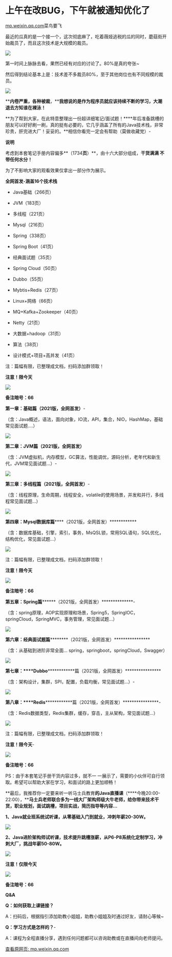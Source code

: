 # 上午在改BUG，下午就被通知优化了

[mp.weixin.qq.com](http://mp.weixin.qq.com/s?__biz=MzA3ODg3OTk4OA==&mid=2651130863&idx=1&sn=b217dc8f192cd80bcb4533b6748b37b2&chksm=844da674b33a2f6251c4cb69aa308cc4e2ae7d639498b84139bf2fd5b5561dd5fe5d35932b2d&mpshare=1&scene=1&srcid=&sharer_sharetime=1641276925412&sharer_shareid=b7c991d3cd23094f535ad602a652c37b#rd)菜鸟要飞

最近的瓜真的是一个接一个，这次彻底麻了，吃着薇娅逃税的瓜的同时，蘑菇街开始裁员了，而且这次技术是大规模的裁员。

![](https://cubox.pro/c/filters:no_upscale()?imageUrl=https%3A%2F%2Fmmbiz.qpic.cn%2Fmmbiz_png%2F9ibTZKZTHmqGuiaibTbcIOOHVzhdOkxicxiaDswlozEhJtMXxJREHdFGtrpBN1ic0HG1qOfYOlfhcXORAUtrMjRCialiaQ%2F640%3Fwx_fmt%3Dpng)

第一时间上脉脉去看，果然已经有对应的讨论了。80%是真的夸张~

然后得到结论基本上是：技术差不多裁员80%，至于其他岗位也有不同规模的裁员。

![](https://cubox.pro/c/filters:no_upscale()?imageUrl=https%3A%2F%2Fmmbiz.qpic.cn%2Fmmbiz_jpg%2FuChmeeX1FpzApcIX2ZnAAnu3BorSZIBYYOHlswvx5t3A0kSRicWPbC3ibjUogxkT69Gp11icKjs3x2qGU5oMVBlRg%2F640%3Fwx_fmt%3Djpeg)

****内卷严重，各种被裁**，****我想说的是作为程序员就应该持续不断的学习，大潮退去方知谁在裸泳！**

**为了帮到大家，在此特意整理出一份超详细笔记/面试题！****年后准备跳槽的朋友可以好好刷一刷，真的挺有必要的，它几乎涵盖了所有的Java技术栈，非常珍贵，肝完进大厂！妥妥的。**相信你看完一定会有帮助（莫做收藏党）-

**说明**

考虑到本套笔记手册内容偏多**（1734****页****）**，由十六大部分组成，**干货满满 不带任何水分！**

为了不影响大家的观看效果仅拿出一部分作为展示。

**全网首发-涵盖16个技术栈**

*   Java基础（266页）
    
*   JVM（183页）
    
*   多线程（221页）
    
*   Mysql（216页）
    
*   Spring（338页）
    
*   Spring Boot（41页）
    
*   经典面试题（35页）
    
*   Spring Cloud（50页）
    
*   Dubbo（55页）
    
*   Mybtis+Redis（27页）
    
*   Linux+网络（66页）
    
*   MQ+Kafka+Zookeeper（40页）
    
*   Netty（21页）
    
*   大数据+hadoop（31页）
    
*   算法（38页）
    
*   设计模式+项目+高并发（41页）
    

注：篇幅有限，已整理成文档，扫码添加群领取！

****注意！限今天****

![](https://cubox.pro/c/filters:no_upscale()?imageUrl=https%3A%2F%2Fmmbiz.qpic.cn%2Fmmbiz_gif%2FAbibpNA3iaRFYw5Nz62J2y7hiceVNDXGJy6qyrYShhOx8feRqWRlVdxLecwEqJnLMhcibhM9kEMsp0D9uyTdWFS8nw%2F640%3Fwx_fmt%3Dgif)

******备注暗号：66******

**第一章：****基础篇****（2021版，全网首发）**-

（含：Java概述，语法，面向对象，IO流，API，集合，NIO，HashMap，基础常见面试题....）

![](https://image.cubox.pro/article/2021112710063035567/83941.jpg)

**第二章：****JVM篇****（2021版，全网首发）**

（含：JVM虚拟机，内存模型，GC算法，性能调优，源码分析，老年代和新生代，JVM常见面试题...）-

![](https://image.cubox.pro/article/2021112710063060089/94675.jpg)

**第三章：****多线程篇****（2021版，全网首发）**-

（含：线程原理，生命周期，线程安全，volatile的使用场景，并发和并行，多线程常见面试题...）

![](https://image.cubox.pro/article/2021112710063055304/85432.jpg)

**第四章：****Mysql数据库篇**********（2021版，全网首发）************

（含：数据库基础，引擎，索引，事务，MsQSL锁，常用SQL语句，SQL优化，结构优化，常见面试题...）

![](https://image.cubox.pro/article/2021112710063081094/45853.jpg)

注：篇幅有限，已整理成文档，扫码添加群领取！

****注意！限今天****

![](https://cubox.pro/c/filters:no_upscale()?imageUrl=https%3A%2F%2Fmmbiz.qpic.cn%2Fmmbiz_gif%2FAbibpNA3iaRFYw5Nz62J2y7hiceVNDXGJy6qyrYShhOx8feRqWRlVdxLecwEqJnLMhcibhM9kEMsp0D9uyTdWFS8nw%2F640%3Fwx_fmt%3Dgif)

****备注暗号：66****

**第五章：****Spring篇************（2021版，全网首发）**************-

（含：spring原理，AOP实现原理和场景，Spring5，SpringIOC，springCloud，SpringMVC，事务管理，常见面试题...）

![](https://image.cubox.pro/article/2021112710063043101/95601.jpg)

**第六章：****经典面试题篇**************（2021版，全网首发）****************

（含：从基础到进阶非常全面... spring，springboot，springCloud，Swagger）

![](https://image.cubox.pro/article/2021112710063052967/56174.jpg)

**第七章：****Dubbo**************篇（2021版，全网首发）****************

（含：架构设计，集群，SPI，配置，负载均衡，常见面试题...）-

![](https://image.cubox.pro/article/2021112710063070637/17513.jpg)

**第八章：****Redis**************篇（2021版，全网首发）****************-

（含：Redis数据类型，Redis集群，缓存，穿击，主从架构，常见面试题...）

![](https://image.cubox.pro/article/2021112710063057264/42972.jpg)

注：篇幅有限，已整理成文档，扫码添加群领取！

****注意！限今天****-

![](https://cubox.pro/c/filters:no_upscale()?imageUrl=https%3A%2F%2Fmmbiz.qpic.cn%2Fmmbiz_gif%2FAbibpNA3iaRFYw5Nz62J2y7hiceVNDXGJy6qyrYShhOx8feRqWRlVdxLecwEqJnLMhcibhM9kEMsp0D9uyTdWFS8nw%2F640%3Fwx_fmt%3Dgif)

******备注暗号：66******

PS：由于本套笔记手册干货内容过多，就不一 一展示了，需要的小伙伴可自行领取。希望可以帮助大家在学习，和面试的路上更加顺畅！

**最后，我推荐你一定要来听一听马士兵教育****的Java直播课****（****今晚20:00-22:00），****马士兵老师联合多为一线大厂架构师级大牛老师，给你带来技术干货，职业规划，面试跳槽，项目实战，简历指导等内容...**

**1、Java就业班系统试听课，从零基础入门到就业，冲刺年薪20-30W。**

**![](https://cubox.pro/c/filters:no_upscale()?imageUrl=https%3A%2F%2Fmmbiz.qpic.cn%2Fmmbiz_png%2F9ibTZKZTHmqE1ETnwM9mbW2WFyuYwerHxLArQibS5BF4eKdTz8a4atIjZ1DuIvUFQUpojzuI39WwkFIwPcLZA8hA%2F640%3Fwx_fmt%3Dpng)**

**2、Java进阶架构师试听课，技术提升跳槽涨薪，从P6-P8系统化定制学习，冲刺大厂，挑战年薪50-80W。**

**![](https://cubox.pro/c/filters:no_upscale()?imageUrl=https%3A%2F%2Fmmbiz.qpic.cn%2Fmmbiz_png%2F9ibTZKZTHmqE1ETnwM9mbW2WFyuYwerHxqMMTibK18icMP1ZGq4XiboCE4eOLlyS66gKCFRnkAicGyfnp2QkKbOZGzg%2F640%3Fwx_fmt%3Dpng)**

******注意！仅限今天******

![](https://cubox.pro/c/filters:no_upscale()?imageUrl=https%3A%2F%2Fmmbiz.qpic.cn%2Fmmbiz_gif%2FAbibpNA3iaRFYw5Nz62J2y7hiceVNDXGJy6qyrYShhOx8feRqWRlVdxLecwEqJnLMhcibhM9kEMsp0D9uyTdWFS8nw%2F640%3Fwx_fmt%3Dgif)

******备注暗号：66******

**Q&A**

**Q：如何获取上课链接？**

A：扫码后，根据指引添加助教小姐姐，助教小姐姐及时通过好友，请耐心等候~

**Q：学习方式是怎样的？**-

A：课程为全程直播分享，遇到任何问题都可以咨询助教或在直播间向老师提问。

[查看原网页: mp.weixin.qq.com](http://mp.weixin.qq.com/s?__biz=MzA3ODg3OTk4OA==&mid=2651130863&idx=1&sn=b217dc8f192cd80bcb4533b6748b37b2&chksm=844da674b33a2f6251c4cb69aa308cc4e2ae7d639498b84139bf2fd5b5561dd5fe5d35932b2d&mpshare=1&scene=1&srcid=&sharer_sharetime=1641276925412&sharer_shareid=b7c991d3cd23094f535ad602a652c37b#rd)